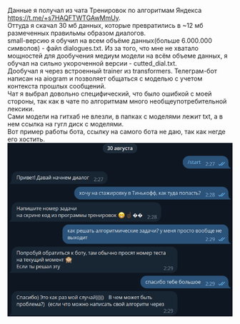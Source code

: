 Данные я получал из чата Тренировок по алгоритмам Яндекса https://t.me/+s7HAQFTWTGAwMmUy.  <br/>
Оттуда я скачал 30 мб данных, которые превратились в ~12 мб размеченных правильмы образом диалогов.  <br/>
small-версию я обучил на всем объёме данных(больше 6.000.000 символов) - файл dialogues.txt. Из за того, что мне не хватало мощностей для дообучения медиум модели на всём объеме данных, я обучал на сильно укороченной версии - cutted_dial.txt.  <br/>
Дообучал я через встроенный trainer из transformers. Телеграм-бот написан на aiogram и позволяет общаться с моделью с учетом контекста прошлых сообщений.  <br/>
Чат я выбрал довольно специфический, что было ошибкой с моей стороны, так как в чате по алгоритмам много необщеупотребительной лексики.  <br/>
Сами модели на гитхаб не влезли, в папках с моделями лежит txt, а в нем ссылка на гугл диск с моделями.  <br/>
Вот пример работы бота, ссылку на самого бота не даю, так как негде его хостить.  <br/>
![Image alt](https://github.com/s1kiri/nlpsiriustest/raw/main/пример.png)
